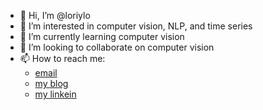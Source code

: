 - 👋 Hi, I’m @loriylo
- 👀 I’m interested in computer vision, NLP, and time series
- 🌱 I’m currently learning computer vision
- 💞️ I’m looking to collaborate on computer vision
- 📫 How to reach me: 
     * [email](carolinecode.lo@gmail.com) 
     * [my blog](https://carolinecodeai.blogspot.com/)
     * [my linkein](https://www.linkedin.com/in/lori-lo-2917b7217/)

<!---
loriylo/loriylo is a ✨ special ✨ repository because its `README.md` (this file) appears on your GitHub profile.
You can click the Preview link to take a look at your changes.
--->
